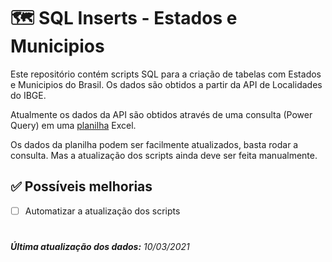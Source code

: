 # :world_map: SQL Inserts - Estados e Municipios

Este repositório contém scripts SQL para a criação de tabelas com Estados e Municipios do Brasil. Os dados são obtidos a partir da API de Localidades do IBGE.

Atualmente os dados da API são obtidos através de uma consulta (Power Query) em uma [planilha](SQL%20INSERTS%20-%20API%20de%20localidades%20IBGE.xlsx) Excel.

Os dados da planilha podem ser facilmente atualizados, basta rodar a consulta. Mas a atualização dos scripts ainda deve ser feita manualmente.

## :white_check_mark: Possíveis melhorias

- [ ] Automatizar a atualização dos scripts

#
###### **Última atualização dos dados:** 10/03/2021
